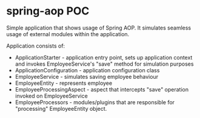 # spring-aop POC

Simple application that shows usage of Spring AOP. 
It simulates seamless usage of external modules within the application.

Application consists of: 
- ApplicationStarter - application entry point, sets up application context and invokes EmployeeService's "save" method for simulation purposes
- ApplicationConfiguration - application configuration class
- EmployeeService - simulates saving employee behaviour 
- EmployeeEntity - represents employee
- EmployeeProcessingAspect - aspect that intercepts "save" operation invoked on EmployeeService
- EmployeeProcessors - modules/plugins that are responsible for "processing" EmployeeEntity object. 
